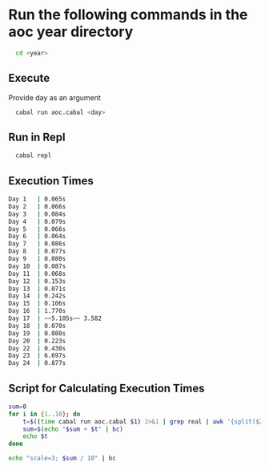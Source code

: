 # Run the following commands in the aoc year directory

```bash
  cd <year>
```

## Execute
Provide day as an argument

```bash
  cabal run aoc.cabal <day>
```

## Run in Repl
```bash
  cabal repl
```

## Execution Times
```bash
Day 1   | 0.065s
Day 2   | 0.066s
Day 3   | 0.084s
Day 4   | 0.079s
Day 5   | 0.066s
Day 6   | 0.064s
Day 7   | 0.086s
Day 8   | 0.077s
Day 9   | 0.080s
Day 10  | 0.087s
Day 11  | 0.068s
Day 12  | 0.153s
Day 13  | 0.071s
Day 14  | 0.242s
Day 15  | 0.106s
Day 16  | 1.770s
Day 17  | ~~5.105s~~ 3.582
Day 18  | 0.070s
Day 19  | 0.080s
Day 20  | 0.223s
Day 22  | 0.430s
Day 23  | 6.697s
Day 24  | 0.877s
```

## Script for Calculating Execution Times
```bash
sum=0
for i in {1..10}; do
	t=$((time cabal run aoc.cabal $1) 2>&1 | grep real | awk '{split($2, a, "m"); print a[1] * 60 + a[2]}')
	sum=$(echo "$sum + $t" | bc)
	echo $t
done

echo "scale=3; $sum / 10" | bc
```
